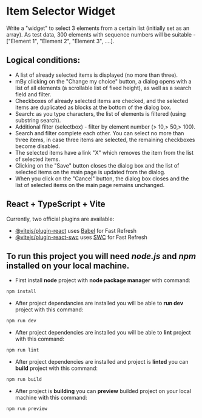 # Item Selector Widget

Write a "widget" to select 3 elements from a certain list (initially set as an array). As test data, 300 elements with sequence numbers will be suitable - ["Element 1", "Element 2", "Element 3", ....].

## Logical conditions: 
- A list of already selected items is displayed (no more than three). 
- mBy clicking on the "Change my choice" button, a dialog opens with a list of all elements (a scrollable list of fixed height), as well as a search field and filter. 
- Checkboxes of already selected items are checked, and the selected items are duplicated as blocks at the bottom of the dialog box. 
- Search: as you type characters, the list of elements is filtered (using substring search). 
- Additional filter (selectbox) - filter by element number (> 10,> 50,> 100). 
- Search and filter complete each other. You can select no more than three items, in case three items are selected, the remaining checkboxes become disabled. 
- The selected items have a link "X" which removes the item from the list of selected items. 
- Clicking on the "Save" button closes the dialog box and the list of selected items on the main page is updated from the dialog. 
- When you click on the "Cancel" button, the dialog box closes and the list of selected items on the main page remains unchanged. 

## React + TypeScript + Vite 

Currently, two official plugins are available:

- [@vitejs/plugin-react](https://github.com/vitejs/vite-plugin-react/blob/main/packages/plugin-react/README.md) uses [Babel](https://babeljs.io/) for Fast Refresh
- [@vitejs/plugin-react-swc](https://github.com/vitejs/vite-plugin-react-swc) uses [SWC](https://swc.rs/) for Fast Refresh


## To run this project you will need *node.js* and *npm* installed on your local machine.

- First install **node** project with **node package manager** with command:

```js
npm install
```

- After project dependancies are installed you will be able to **run dev** project with this command:

```js
npm run dev
```

- After project dependencies are installed you will be able to **lint** project with this command:

```js
npm run lint
```

- After project dependencies are installed and project is **linted** you can **build** project with this command:

```js
npm run build
```

- After project is **building** you can **preview** builded project on your local machine with this command:

```js
npm run preview
```